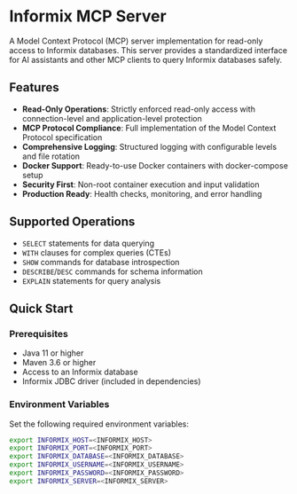 # Informix MCP Server

A Model Context Protocol (MCP) server implementation for read-only access to Informix databases. This server provides a standardized interface for AI assistants and other MCP clients to query Informix databases safely.

## Features

- **Read-Only Operations**: Strictly enforced read-only access with connection-level and application-level protection
- **MCP Protocol Compliance**: Full implementation of the Model Context Protocol specification
- **Comprehensive Logging**: Structured logging with configurable levels and file rotation
- **Docker Support**: Ready-to-use Docker containers with docker-compose setup
- **Security First**: Non-root container execution and input validation
- **Production Ready**: Health checks, monitoring, and error handling

## Supported Operations

- `SELECT` statements for data querying
- `WITH` clauses for complex queries (CTEs)
- `SHOW` commands for database introspection
- `DESCRIBE`/`DESC` commands for schema information
- `EXPLAIN` statements for query analysis

## Quick Start

### Prerequisites

- Java 11 or higher
- Maven 3.6 or higher
- Access to an Informix database
- Informix JDBC driver (included in dependencies)

### Environment Variables

Set the following required environment variables:

```bash
export INFORMIX_HOST=<INFORMIX_HOST>
export INFORMIX_PORT=<INFORMIX_PORT>
export INFORMIX_DATABASE=<INFORMIX_DATABASE>
export INFORMIX_USERNAME=<INFORMIX_USERNAME>
export INFORMIX_PASSWORD=<INFORMIX_PASSWORD>
export INFORMIX_SERVER=<INFORMIX_SERVER>